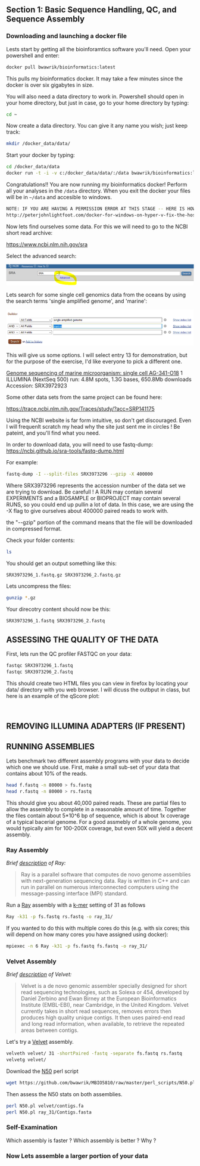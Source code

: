 ## Section 1: Basic Sequence Handling, QC, and Sequence Assembly

### Downloading and launching a docker file

Lests start by getting all the bioinforamtics software you'll need.  Open your powershell and enter:

```sh
docker pull bwawrik/bioinformatics:latest
```

This pulls my bioinformatics docker.  It may take a few minutes since the docker is over six gigabytes in size.

You will also need a data directory to work in.  Powershell should open in your home directory, but just in case, go to your home directory by typing:

```sh
cd ~
```

Now create a data directory.  You can give it any name you wish; just keep track:

```sh
mkdir /docker_data/data/
```

Start your docker by typing:

```sh
cd /docker_data/data
docker run -t -i -v c:/docker_data/data/:/data bwawrik/bioinformatics:latest
```

Congratulations!! You are now running my bioinformatics docker! Perform all your analyses in the `/data` directory. When you exit the docker your files will be in `~/data` and accesible to windows.

```sh
NOTE: IF YOU ARE HAVING A PERMISSION ERROR AT THIS STAGE -- HERE IS HOW TO FIX IT:
http://peterjohnlightfoot.com/docker-for-windows-on-hyper-v-fix-the-host-volume-sharing-issue/
```

Now lets find ourselves some data.  For this we will need to go to the NCBI short read archive:

https://www.ncbi.nlm.nih.gov/sra

Select the advanced search:

![SRA search](https://github.com/OUGenomics/Bioinformatics-ARET-July2018/blob/master/images/sra_advanced_search_Step_1.PNG)

Lets search for some single cell genomics data from the oceans by using the search terms 'single amplified genome', and 'marine':

![search advanced](https://github.com/OUGenomics/Bioinformatics-ARET-July2018/blob/master/images/sra_search_step_2.PNG)

This will give us some options.  I will select entry 13 for demonstration, but for the purpose of the exercise, I'd like everyone to pick a different one.

[Genome sequencing of marine microorganism: single cell AG-341-O18](https://www.ncbi.nlm.nih.gov/sra/SRX3972923[accn])
1 ILLUMINA (NextSeq 500) run: 4.8M spots, 1.3G bases, 650.8Mb downloads
Accession: SRX3972923

Some other data sets from the same project can be found here:

https://trace.ncbi.nlm.nih.gov/Traces/study/?acc=SRP141175

Using the NCBI website is far form intuitive, so don't get discouraged.  Even I will frequenlt scratch my head why the site just sent me in circles ! Be pateint, and you'll find what you need.

In order to download data, you will need to use fastq-dump:
https://ncbi.github.io/sra-tools/fastq-dump.html

For example:

```sh
fastq-dump -I --split-files SRX3973296 --gzip -X 400000
```
Where SRX3973296 represents the accession number of the data set we are trying to download.  Be carefull ! A RUN may contain several EXPERIMENTS and a BIOSAMPLE or BIOPROJECT may contain several RUNS, so you could end up pullin a lot of data. In this case, we are using the -X flag to give ourselves about 400000 paired reads to work with.  

the "--gzip" portion of the command means that the file will be downloaded in compressed format.  

Check your folder contents:

```sh
ls
```

You should get an output something like this:

```sh
SRX3973296_1.fastq.gz SRX3973296_2.fastq.gz
```

Lets uncompress the files:

```sh
gunzip *.gz
```
Your direcotry content should now be this:

```sh
SRX3973296_1.fastq SRX3973296_2.fastq
```
## ASSESSING THE QUALITY OF THE DATA

First, lets run the QC profiler FASTQC on your data:

```sh
fastqc SRX3973296_1.fastq 
fastqc SRX3973296_2.fastq
```

This should create two HTML files you can view in firefox by locating your data/ directory with you web browser. I will dicuss the outbput in class, but here is an example of the qScore plot:

![]()



## REMOVING ILLUMINA ADAPTERS (IF PRESENT)





## RUNNING ASSEMBLIES

Lets benchmark two different assembly programs with your data to decide which one we should use.  First, make a small sub-set of your data that contains about 10% of the reads.

```sh
head f.fastq -n 80000 > fs.fastq
head r.fastq -n 80000 > rs.fastq
```
This should give you about 40,000 paired reads. These are partial files to allow the assembly to complete in a reasonable amount of time. Together the files contain about 5*10^6 bp of sequence, which is about 1x coverage of a typical bacerial genome.  For a good assmebly of a whole genome, you would typically aim for 100-200X coverage, but even 50X will yield a decent assembly.

### Ray Assembly

*Brief [description](http://denovoassembler.sourceforge.net/index.html) of Ray:*

> Ray is a parallel software that computes de novo genome assemblies with next-generation sequencing data.  Ray is written in C++ and can run in parallel on numerous interconnected computers using the message-passing interface (MPI) standard.

Run a [Ray](http://denovoassembler.sourceforge.net/manual.html) assembly with a [k-mer](https://en.wikipedia.org/wiki/K-mer) setting of 31 as follows
  
```sh
Ray -k31 -p fs.fastq rs.fastq -o ray_31/
```

If you wanted to do this with multiple cores do this (e.g. with six cores; this will depend on how many cores you have assigned using docker):

```sh
mpiexec -n 6 Ray -k31 -p fs.fastq fs.fastq -o ray_31/
```

### Velvet Assembly

*Brief [description](https://www.ebi.ac.uk/~zerbino/velvet/) of Velvet:*

>Velvet is a de novo genomic assembler specially designed for short read sequencing technologies, such as Solexa or 454, developed by Daniel Zerbino and Ewan Birney at the European Bioinformatics Institute (EMBL-EBI), near Cambridge, in the United Kingdom.  Velvet currently takes in short read sequences, removes errors then produces high quality unique contigs. It then uses paired-end read and long read information, when available, to retrieve the repeated areas between contigs.

Let's try a [Velvet](https://www.ebi.ac.uk/~zerbino/velvet/) assembly.

```sh
velveth velvet/ 31 -shortPaired -fastq -separate fs.fastq rs.fastq
velvetg velvet/
```

Download the [N50](https://en.wikipedia.org/wiki/N50_statistic) perl script
 
```sh
wget https://github.com/bwawrik/MBIO5810/raw/master/perl_scripts/N50.pl
```

Then assess the N50 stats on both assemblies.

```sh
perl N50.pl velvet/contigs.fa
perl N50.pl ray_31/Contigs.fasta
```

### Self-Examination
Which assembly is faster ? Which assembly is better ? Why ?




### Now Lets assemble a larger portion of your data


